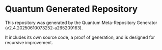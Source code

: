 # Quantum Generated Repository

This repository was generated by the Quantum Meta-Repository Generator (v2.4.20250610073252-a265209163).

It includes its own source code, a proof of generation, and is designed for recursive improvement.
